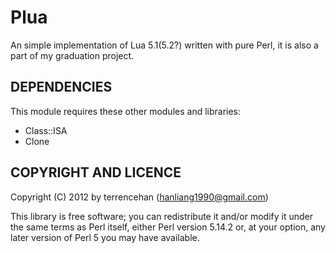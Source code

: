 Plua 
=========================
An simple implementation of Lua 5.1(5.2?) written with pure Perl, it is also a part of my graduation project.

DEPENDENCIES
------------------------

This module requires these other modules and libraries:

* Class::ISA
* Clone



COPYRIGHT AND LICENCE
------------------------


Copyright (C) 2012 by terrencehan (hanliang1990@gmail.com)

This library is free software; you can redistribute it and/or modify
it under the same terms as Perl itself, either Perl version 5.14.2 or,
at your option, any later version of Perl 5 you may have available.


